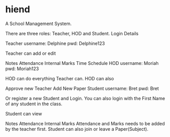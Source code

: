 # hiend

A School Management System.

There are three roles: Teacher, HOD and Student.
Login Details

Teacher
username: Delphine
pwd: Delphine123

Teacher can add or edit

Notes
Attendance
Internal Marks
Time Schedule
HOD
username: Moriah
pwd: Moriah123

HOD can do everything Teacher can.
HOD can also

Approve new Teacher
Add New Paper
Student
username: Bret
pwd: Bret

Or register a new Student and Login.
You can also login with the First Name of any student in the class.

Student can view

Notes
Attendance
Internal Marks
Attendance and Marks needs to be added by the teacher first.
Student can also join or leave a Paper(Subject).

